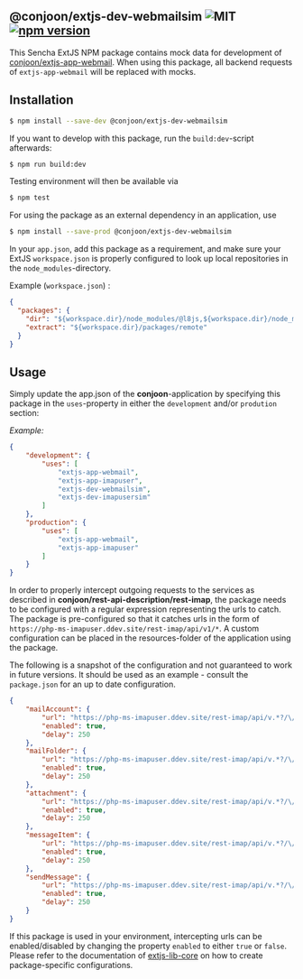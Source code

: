 ## @conjoon/extjs-dev-webmailsim ![MIT](https://img.shields.io/npm/l/@conjoon/extjs-dev-webmailsim) [![npm version](https://badge.fury.io/js/@conjoon%2Fextjs-dev-webmailsim.svg)](https://badge.fury.io/js/@conjoon%2Fextjs-dev-webmailsim)

This Sencha ExtJS NPM package contains mock data for development of [conjoon/extjs-app-webmail](https://github.com/conjoon/extjs-app-webmail).
When using this package, all backend requests of `extjs-app-webmail` will be replaced with mocks.

## Installation
```bash
$ npm install --save-dev @conjoon/extjs-dev-webmailsim  
```

If you want to develop with this package, run the `build:dev`-script afterwards:
```bash
$ npm run build:dev
```
Testing environment will then be available via

```bash
$ npm test
```

For using the package as an external dependency in an application, use
```bash
$ npm install --save-prod @conjoon/extjs-dev-webmailsim
```
In your `app.json`, add this package as a requirement, and make sure your ExtJS `workspace.json`
is properly configured to look up local repositories in the `node_modules`-directory.

Example (`workspace.json`) :
```json 
{
  "packages": {
    "dir": "${workspace.dir}/node_modules/@l8js,${workspace.dir}/node_modules/@conjoon,${workspace.dir}/node_modules/@coon-js,${workspace.dir}/packages/local,${workspace.dir}/packages,${workspace.dir}/node_modules/@sencha/ext-${toolkit.name},${workspace.dir}/node_modules/@sencha/ext-${toolkit.name}-treegrid,${workspace.dir}/node_modules/@sencha/ext-${toolkit.name}-theme-base,${workspace.dir}/node_modules/@sencha/ext-${toolkit.name}-theme-ios,${workspace.dir}/node_modules/@sencha/ext-${toolkit.name}-theme-material,${workspace.dir}/node_modules/@sencha/ext-${toolkit.name}-theme-aria,${workspace.dir}/node_modules/@sencha/ext-${toolkit.name}-theme-neutral,${workspace.dir}/node_modules/@sencha/ext-${toolkit.name}-theme-classic,${workspace.dir}/node_modules/@sencha/ext-${toolkit.name}-theme-gray,${workspace.dir}/node_modules/@sencha/ext-${toolkit.name}-theme-crisp,${workspace.dir}/node_modules/@sencha/ext-${toolkit.name}-theme-crisp-touch,${workspace.dir}/node_modules/@sencha/ext-${toolkit.name}-theme-neptune,${workspace.dir}/node_modules/@sencha/ext-${toolkit.name}-theme-neptune-touch,${workspace.dir}/node_modules/@sencha/ext-${toolkit.name}-theme-triton,${workspace.dir}/node_modules/@sencha/ext-${toolkit.name}-theme-graphite,${workspace.dir}/node_modules/@sencha/ext-${toolkit.name}-theme-material,${workspace.dir}/node_modules/@sencha/ext-calendar,${workspace.dir}/node_modules/@sencha/ext-charts,${workspace.dir}/node_modules/@sencha/ext-d3,${workspace.dir}/node_modules/@sencha/ext-exporter,${workspace.dir}/node_modules/@sencha/ext-pivot,${workspace.dir}/node_modules/@sencha/ext-pivot-d3,${workspace.dir}/node_modules/@sencha/ext-ux,${workspace.dir}/node_modules/@sencha/ext-font-ios",
    "extract": "${workspace.dir}/packages/remote"
  }
}
```
## Usage
Simply update the app.json of the **conjoon**-application
by specifying this package in the `uses`-property in either the `development` and/or `prodution` section:

*Example:*
```json
{
    "development": {
        "uses": [
            "extjs-app-webmail",
            "extjs-app-imapuser",
            "extjs-dev-webmailsim",
            "extjs-dev-imapusersim"
        ]
    },
    "production": {
        "uses": [
            "extjs-app-webmail",
            "extjs-app-imapuser"
        ]
    }
}
```
In order to properly intercept outgoing requests to the services as described in **conjoon/rest-api-description/rest-imap**,
the package needs to be configured with a regular expression representing the urls to catch.
The package is pre-configured so that it catches urls in the form of `https://php-ms-imapuser.ddev.site/rest-imap/api/v1/*`.
A custom configuration can be placed in the resources-folder of the application using the package.

The following is a snapshot of the configuration and not guaranteed to work in future versions. It should be used as
an example - consult the `package.json` for an up to date configuration. 
```json
{
    "mailAccount": {
        "url": "https://php-ms-imapuser.ddev.site/rest-imap/api/v.*?/\/MailAccounts(\/\\d+)?",
        "enabled": true,
        "delay": 250
    },
    "mailFolder": {
        "url": "https://php-ms-imapuser.ddev.site/rest-imap/api/v.*?/\/MailAccounts\/(.+)\/MailFolders(\/.*)?",
        "enabled": true,
        "delay": 250
    },
    "attachment": {
        "url": "https://php-ms-imapuser.ddev.site/rest-imap/api/v.*?/\/MailAccounts\/(.+)\/MailFolders\/(.+)\/MessageItems\/(.+)\/Attachments(\/.*)?",
        "enabled": true,
        "delay": 250
    },
    "messageItem": {
        "url": "https://php-ms-imapuser.ddev.site/rest-imap/api/v.*?/\/MailAccounts\/(.+)\/MailFolders\/(.+)\/MessageItems(\/.*)?",
        "enabled": true,
        "delay": 250
    },
    "sendMessage": {
        "url": "https://php-ms-imapuser.ddev.site/rest-imap/api/v.*?/\/SendMessage(\/\\d+)?",
        "enabled": true,
        "delay": 250
    }
}
```
If this package is used in your environment, intercepting urls can be enabled/disabled by changing the property `enabled`
to either `true` or `false`.
<br>Please refer to the documentation of [extjs-lib-core](https://github.com/coon-js/extjs-lib-core) on how to
create package-specific configurations.
